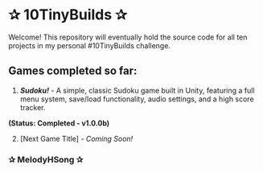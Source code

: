 # ✰ 10TinyBuilds ✰

Welcome! This repository will eventually hold the source code for all ten projects in my personal #10TinyBuilds challenge.

## Games completed so far:

1. _**Sudoku!**_ - A simple, classic Sudoku game built in Unity, featuring a full menu system, save/load functionality, audio settings, and a high score tracker. 

**(Status: Completed - v1.0.0b)**

2. [Next Game Title] - _Coming Soon!_

### ✰ MelodyHSong ✰

